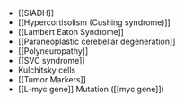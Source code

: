 - [[SIADH]]
- [[Hypercortisolism (Cushing syndrome)]]
- [[Lambert Eaton Syndrome]]
- [[Paraneoplastic cerebellar degeneration]]
- [[Polyneuropathy]]
- [[SVC syndrome]] 
- Kulchitsky cells
- [[Tumor Markers]] 
- [[L-myc gene]] Mutation ([[myc gene]]) 